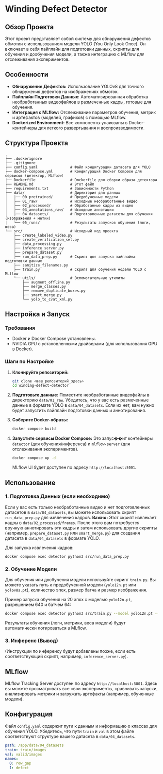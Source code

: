 # Winding Defect Detector

## Обзор Проекта
Этот проект представляет собой систему для обнаружения дефектов обмотки с использованием модели YOLO (You Only Look Once). Он включает в себя пайплайн для подготовки данных, скрипты для обучения и дообучения модели, а также интеграцию с MLflow для отслеживания экспериментов.

## Особенности
-   **Обнаружение Дефектов:** Использование YOLOv8 для точного обнаружения дефектов на изображениях обмоток.
-   **Пайплайн Подготовки Данных:** Автоматизированная обработка необработанных видеофайлов в размеченные кадры, готовые для обучения.
-   **Интеграция с MLflow:** Отслеживание параметров обучения, метрик и артефактов (моделей, графиков) с помощью MLflow.
-   **Dockerized Environment:** Все компоненты упакованы в Docker-контейнеры для легкого развертывания и воспроизводимости.

## Структура Проекта
```
.
├── .dockerignore
├── .gitignore
├── config.yaml               # Файл конфигурации датасета для YOLO
├── docker-compose.yml        # Конфигурация Docker Compose для сервисов (детектор, MLflow)
├── Dockerfile                # Dockerfile для сборки образа детектора
├── README.md                 # Этот файл
├── requirements.txt          # Зависимости Python
├── data/                     # Директория для данных
│   ├── 00_pretrained/        # Предобученные модели
│   ├── 01_raw/               # Исходные необработанные видео
│   ├── 02_processed/         # Обработанные кадры из видео
│   ├── 03_annotations_raw/   # Исходные аннотации
│   ├── 04_datasets/          # Подготовленные датасеты для обучения (изображения + метки)
│   └── 05_runs/              # Результаты запусков обучения (логи, веса)
└── src/                      # Исходный код проекта
    ├── create_labeled_video.py
    ├── create_verification_set.py
    ├── data_processing.py
    ├── inference_server.py
    ├── prepare_dataset.py
    ├── run_data_prep.py      # Скрипт для запуска пайплайна подготовки данных
    ├── sanitize_filenames.py
    ├── train.py              # Скрипт для обучения модели YOLO с MLflow
    └── utils/                # Вспомогательные утилиты
        ├── augment_offline.py
        ├── merge_classes.py
        ├── remove_duplicate_boxes.py
        ├── smart_merge.py
        └── yolo_to_cvat_xml.py
```

## Настройка и Запуск

### Требования
-   Docker и Docker Compose установлены.
-   NVIDIA GPU с установленными драйверами (для использования GPU в Docker).

### Шаги по Настройке
1.  **Клонируйте репозиторий:**
    ```bash
    git clone <ваш_репозиторий_здесь>
    cd winding-defect-detector
    ```

2.  **Подготовьте данные:**
    Поместите необработанные видеофайлы в директорию `data/01_raw`.
    Убедитесь, что у вас есть размеченные данные в формате YOLO в `data/04_datasets`. Если их нет, вам нужно будет запустить пайплайн подготовки данных и аннотирования.

3.  **Соберите Docker-образы:**
    ```bash
    docker compose build
    ```

4.  **Запустите сервисы Docker Compose:**
    Это запус��ит контейнеры `detector` (для обучения/инференса) и `mlflow-server` (для отслеживания экспериментов).
    ```bash
    docker compose up -d
    ```
    MLflow UI будет доступен по адресу `http://localhost:5001`.

## Использование

### 1. Подготовка Данных (если необходимо)
Если у вас есть только необработанные видео и нет подготовленных датасетов в `data/04_datasets`, вы можете использовать скрипт `run_data_prep.py` для извлечения кадров.
**Важно:** Этот скрипт извлекает кадры в `data/02_processed/frames`. После этого вам потребуется вручную аннотировать эти кадры и затем использовать другие скрипты (например, `prepare_dataset.py` или `smart_merge.py`) для создания датасета в `data/04_datasets` в формате YOLO.

Для запуска извлечения кадров:
```bash
docker compose exec detector python3 src/run_data_prep.py
```

### 2. Обучение Модели
Для обучения или дообучения модели используйте скрипт `train.py`.
Вы можете указать путь к предобученной модели (`yolo12n.pt` или `yolov8s.pt`), количество эпох, размер батча и размер изображения.

Пример запуска обучения на 20 эпох с моделью `yolo12n.pt`, разрешением 640 и батчем 64:
```bash
docker compose exec detector python3 src/train.py --model yolo12n.pt --epochs 20 --imgsz 640 --batch 64
```
Результаты обучения (логи, метрики, веса модели) будут автоматически логироваться в MLflow.

### 3. Инференс (Вывод)
(Инструкции по инференсу будут добавлены позже, если есть соответствующий скрипт, например, `inference_server.py`).

## MLflow
MLflow Tracking Server доступен по адресу `http://localhost:5001`. Здесь вы можете просматривать все свои эксперименты, сравнивать запуски, анализировать метрики и загружать артефакты (например, обученные модели).

## Конфигурация
Файл `config.yaml` содержит пути к данным и информацию о классах для обучения YOLO. Убедитесь, что пути `train` и `val` в этом файле соответствуют структуре вашего датасета в `data/04_datasets`.
```yaml
path: /app/data/04_datasets
train: train/images
val: valid/images
names:
  0: row_gap
  1: defect
```
